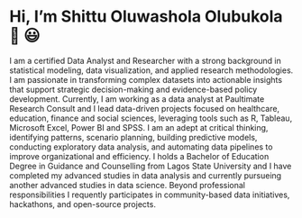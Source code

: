# Hi, I’m Shittu Oluwashola Olubukola :wave: :smiley:
I am a certified Data Analyst and Researcher with a strong background in statistical modeling, data visualization, and applied research methodologies.
I am passionate in transforming complex datasets into actionable insights that support strategic decision-making and evidence-based policy development.
Currently, I am working as a data analyst at Paultimate Research Consult and I lead data-driven projects focused on healthcare, education, finance and social sciences, leveraging tools such as R, Tableau, Microsoft Excel, Power BI and SPSS.
I am an adept at critical thinking, identifying patterns, scenario planning, building predictive models, conducting exploratory data analysis, and automating data pipelines to improve organizational and efficiency.
I holds a Bachelor of Education Degree in Guidance and Counselling from Lagos State University and I have completed my advanced studies in data analysis and currently pursueing  another advanced studies in data science. Beyond professional responsibilities I requently participates in community-based data initiatives, hackathons, and open-source projects.
